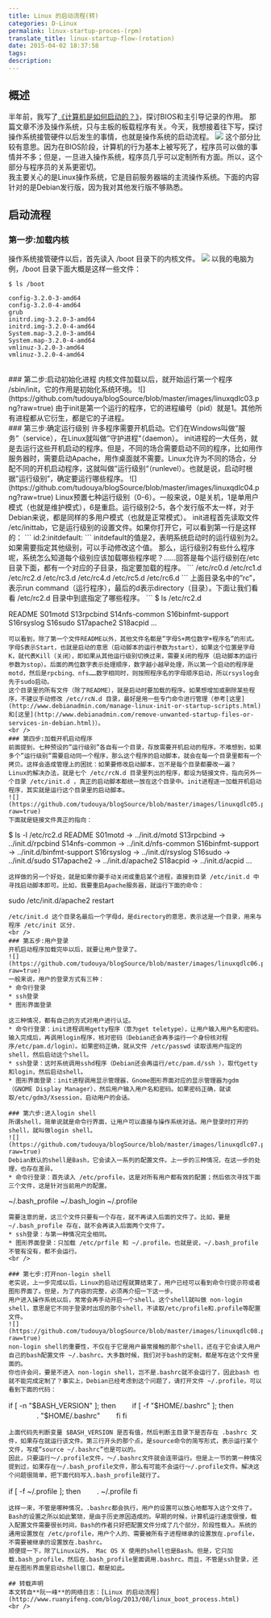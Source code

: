 ```yaml
---
title: Linux 的启动流程(转)
categories: D-Linux
permalink: linux-startup-proces-(rpm)
translate_title: linux-startup-flow-(rotation)
date: 2015-04-02 18:37:58
tags:
description:
---
```

## 概述
半年前，我写了[《计算机是如何启动的？》](http://blog.jobbole.com/33224/)，探讨BIOS和主引导记录的作用。
那篇文章不涉及操作系统，只与主板的板载程序有关。今天，我想接着往下写，探讨操作系统接管硬件以后发生的事情，也就是操作系统的启动流程。
![](https://github.com/tudouya/blogSource/blob/master/images/linuxqdlc01.png?raw=true)
这个部分比较有意思。因为在BIOS阶段，计算机的行为基本上被写死了，程序员可以做的事情并不多；但是，一旦进入操作系统，程序员几乎可以定制所有方面。所以，这个部分与程序员的关系更密切。  
我主要关心的是Linux操作系统，它是目前服务器端的主流操作系统。下面的内容针对的是Debian发行版，因为我对其他发行版不够熟悉。  

## 启动流程
### 第一步:加载内核
操作系统接管硬件以后，首先读入 /boot 目录下的内核文件。
![](https://github.com/tudouya/blogSource/blob/master/images/linuxqdlc02.png?raw=true)
以我的电脑为例，/boot 目录下面大概是这样一些文件：
```
$ ls /boot
 
config-3.2.0-3-amd64
config-3.2.0-4-amd64
grub
initrd.img-3.2.0-3-amd64
initrd.img-3.2.0-4-amd64
System.map-3.2.0-3-amd64
System.map-3.2.0-4-amd64
vmlinuz-3.2.0-3-amd64
vmlinuz-3.2.0-4-amd64
```
<br />
### 第二步:启动初始化进程
内核文件加载以后，就开始运行第一个程序 /sbin/init，它的作用是初始化系统环境。  
![](https://github.com/tudouya/blogSource/blob/master/images/linuxqdlc03.png?raw=true)
由于init是第一个运行的程序，它的进程编号（pid）就是1。其他所有进程都从它衍生，都是它的子进程。  
<br />
### 第三步:确定运行级别
许多程序需要开机启动。它们在Windows叫做”服务”（service），在Linux就叫做”守护进程“（daemon）。  
init进程的一大任务，就是去运行这些开机启动的程序。但是，不同的场合需要启动不同的程序，比如用作服务器时，需要启动Apache，用作桌面就不需要。Linux允许为不同的场合，分配不同的开机启动程序，这就叫做”运行级别“（runlevel）。也就是说，启动时根据”运行级别”，确定要运行哪些程序。
![](https://github.com/tudouya/blogSource/blob/master/images/linuxqdlc04.png?raw=true)
Linux预置七种运行级别（0-6）。一般来说，0是关机，1是单用户模式（也就是维护模式），6是重启。运行级别2-5，各个发行版不太一样，对于Debian来说，都是同样的多用户模式（也就是正常模式）。  
init进程首先读取文件 /etc/inittab，它是运行级别的设置文件。如果你打开它，可以看到第一行是这样的：
```
id:2:initdefault:
```
initdefault的值是2，表明系统启动时的运行级别为2。如果需要指定其他级别，可以手动修改这个值。  
那么，运行级别2有些什么程序呢，系统怎么知道每个级别应该加载哪些程序呢？……回答是每个运行级别在/etc目录下面，都有一个对应的子目录，指定要加载的程序。  
```
/etc/rc0.d
/etc/rc1.d
/etc/rc2.d
/etc/rc3.d
/etc/rc4.d
/etc/rc5.d
/etc/rc6.d
```
上面目录名中的”rc”，表示run command（运行程序），最后的d表示directory（目录）。下面让我们看看 /etc/rc2.d 目录中到底指定了哪些程序。
```
$ ls  /etc/rc2.d
 
README
S01motd
S13rpcbind
S14nfs-common
S16binfmt-support
S16rsyslog
S16sudo
S17apache2
S18acpid
...
```
可以看到，除了第一个文件README以外，其他文件名都是”字母S+两位数字+程序名”的形式。字母S表示Start，也就是启动的意思（启动脚本的运行参数为start），如果这个位置是字母K，就代表Kill（关闭），即如果从其他运行级别切换过来，需要关闭的程序（启动脚本的运行参数为stop）。后面的两位数字表示处理顺序，数字越小越早处理，所以第一个启动的程序是motd，然后是rpcbing、nfs……数字相同时，则按照程序名的字母顺序启动，所以rsyslog会先于sudo启动。  
这个目录里的所有文件（除了README），就是启动时要加载的程序。如果想增加或删除某些程序，不建议手动修改 /etc/rcN.d 目录，最好是用一些专门命令进行管理（参考[这里](http://www.debianadmin.com/manage-linux-init-or-startup-scripts.html)和[这里](http://www.debianadmin.com/remove-unwanted-startup-files-or-services-in-debian.html)）。
<br />
### 第四步:加载开机启动程序
前面提到，七种预设的”运行级别”各自有一个目录，存放需要开机启动的程序。不难想到，如果多个”运行级别”需要启动同一个程序，那么这个程序的启动脚本，就会在每一个目录里都有一个拷贝。这样会造成管理上的困扰：如果要修改启动脚本，岂不是每个目录都要改一遍？  
Linux的解决办法，就是七个 /etc/rcN.d 目录里列出的程序，都设为链接文件，指向另外一个目录 /etc/init.d ，真正的启动脚本都统一放在这个目录中。init进程逐一加载开机启动程序，其实就是运行这个目录里的启动脚本。
![](https://github.com/tudouya/blogSource/blob/master/images/linuxqdlc05.png?raw=true)
下面就是链接文件真正的指向：
```
$ ls -l /etc/rc2.d
README
S01motd -> ../init.d/motd
S13rpcbind -> ../init.d/rpcbind
S14nfs-common -> ../init.d/nfs-common
S16binfmt-support -> ../init.d/binfmt-support
S16rsyslog -> ../init.d/rsyslog
S16sudo -> ../init.d/sudo
S17apache2 -> ../init.d/apache2
S18acpid -> ../init.d/acpid
...
```
这样做的另一个好处，就是如果你要手动关闭或重启某个进程，直接到目录 /etc/init.d 中寻找启动脚本即可。比如，我要重启Apache服务器，就运行下面的命令：
```
sudo /etc/init.d/apache2 restart
```
/etc/init.d 这个目录名最后一个字母d，是directory的意思，表示这是一个目录，用来与程序 /etc/init 区分.
<br />
### 第五步:用户登录
开机启动程序加载完毕以后，就要让用户登录了。
![](https://github.com/tudouya/blogSource/blob/master/images/linuxqdlc06.png?raw=true)
一般来说，用户的登录方式有三种：
* 命令行登录
* ssh登录
* 图形界面登录

这三种情况，都有自己的方式对用户进行认证。
* 命令行登录：init进程调用getty程序（意为get teletype），让用户输入用户名和密码。输入完成后，再调用login程序，核对密码（Debian还会再多运行一个身份核对程序/etc/pam.d/login）。如果密码正确，就从文件 /etc/passwd 读取该用户指定的shell，然后启动这个shell。
* ssh登录：这时系统调用sshd程序（Debian还会再运行/etc/pam.d/ssh ），取代getty和login，然后启动shell。
* 图形界面登录：init进程调用显示管理器，Gnome图形界面对应的显示管理器为gdm（GNOME Display Manager），然后用户输入用户名和密码。如果密码正确，就读取/etc/gdm3/Xsession，启动用户的会话。

### 第六步:进入login shell
所谓shell，简单说就是命令行界面，让用户可以直接与操作系统对话。用户登录时打开的shell，就叫做login shell。  
![](https://github.com/tudouya/blogSource/blob/master/images/linuxqdlc07.png?raw=true)
Debian默认的shell是Bash，它会读入一系列的配置文件。上一步的三种情况，在这一步的处理，也存在差异。  
* 命令行登录：首先读入 /etc/profile，这是对所有用户都有效的配置；然后依次寻找下面三个文件，这是针对当前用户的配置。
```
~/.bash_profile
~/.bash_login
~/.profile
```
需要注意的是，这三个文件只要有一个存在，就不再读入后面的文件了。比如，要是 ~/.bash_profile 存在，就不会再读入后面两个文件了。
* ssh登录：与第一种情况完全相同。
* 图形界面登录：只加载 /etc/prfile 和 ~/.profile。也就是说，~/.bash_profile 不管有没有，都不会运行。
<br />

### 第七步:打开non-login shell
老实说，上一步完成以后，Linux的启动过程就算结束了，用户已经可以看到命令行提示符或者图形界面了。但是，为了内容的完整，必须再介绍一下这一步。  
用户进入操作系统以后，常常会再手动开启一个shell。这个shell就叫做 non-login shell，意思是它不同于登录时出现的那个shell，不读取/etc/profile和.profile等配置文件。  
![](https://github.com/tudouya/blogSource/blob/master/images/linuxqdlc08.png?raw=true)
non-login shell的重要性，不仅在于它是用户最常接触的那个shell，还在于它会读入用户自己的bash配置文件 ~/.bashrc。大多数时候，我们对于bash的定制，都是写在这个文件里面的。  
你也许会问，要是不进入 non-login shell，岂不是.bashrc就不会运行了，因此bash 也就不能完成定制了？事实上，Debian已经考虑到这个问题了，请打开文件 ~/.profile，可以看到下面的代码：
```
if [ -n "$BASH_VERSION" ]; then
　　if [ -f "$HOME/.bashrc" ]; then
　　　　. "$HOME/.bashrc"
　　fi
fi<span style="font-family: Monaco, Consolas, 'Andale Mono', 'DejaVu Sans Mono', monospace; font-style: normal;">　 </span>
```
上面代码先判断变量 $BASH_VERSION 是否有值，然后判断主目录下是否存在 .bashrc 文件，如果存在就运行该文件。第三行开头的那个点，是source命令的简写形式，表示运行某个文件，写成”source ~/.bashrc”也是可以的。  
因此，只要运行～/.profile文件，～/.bashrc文件就会连带运行。但是上一节的第一种情况提到过，如果存在～/.bash_profile文件，那么有可能不会运行～/.profile文件。解决这个问题很简单，把下面代码写入.bash_profile就行了。  
```
if [ -f ~/.profile ]; then
　　. ~/.profile
fi
```
这样一来，不管是哪种情况，.bashrc都会执行，用户的设置可以放心地都写入这个文件了。  
Bash的设置之所以如此繁琐，是由于历史原因造成的。早期的时候，计算机运行速度很慢，载入配置文件需要很长时间，Bash的作者只好把配置文件分成了几个部分，阶段性载入。系统的通用设置放在 /etc/profile，用户个人的、需要被所有子进程继承的设置放在.profile，不需要被继承的设置放在.bashrc。  
顺便提一下，除了Linux以外， Mac OS X 使用的shell也是Bash。但是，它只加载.bash_profile，然后在.bash_profile里面调用.bashrc。而且，不管是ssh登录，还是在图形界面里启动shell窗口，都是如此。  

## 转载声明
本文转自**阮一峰**的网络日志：[Linux 的启动流程](http://www.ruanyifeng.com/blog/2013/08/linux_boot_process.html)
<br />

